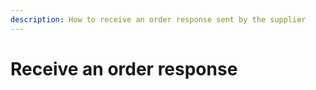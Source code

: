 ```yaml
---
description: How to receive an order response sent by the supplier
---
```


# Receive an order response

